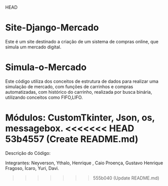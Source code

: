  HEAD
# Site-Django-Mercado
Este é um site destinado a criação de um sistema de compras online, que simula um mercado digital.

# Simula-o-Mercado
Este código utiliza dos conceitos de estrutura de dados para realizar uma simulação de mercado, com funções de carrinhos e compras automatizadas, com histórico do carrinho, realizada por busca binária, utilizando conceitos como FIFO,LIFO.

Módulos: CustomTkinter, Json, os, messagebox.
<<<<<<< HEAD
 53b4557 (Create README.md)
=======

Descrição do Código: 

Integrantes: Neyverson, Ythalo, Henrique , Caio Proença, Gustavo Henrique Fragoso, Ícaro, Yuri, Davi.
>>>>>>> 555b040 (Update README.md)
